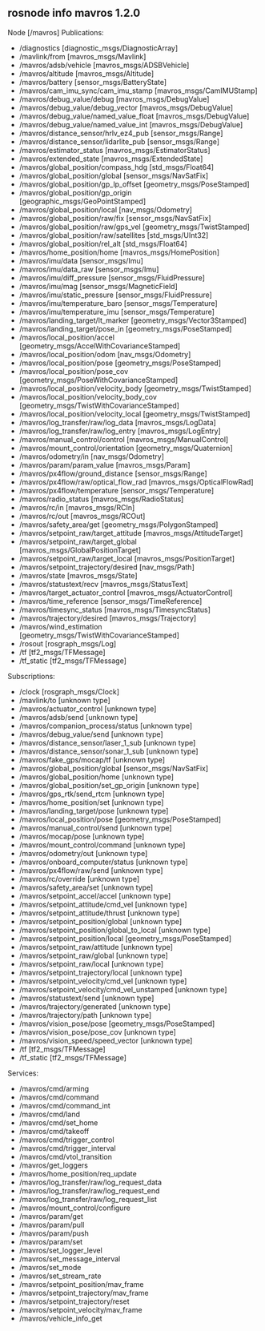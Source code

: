 rosnode info mavros 1.2.0
--------------------------------------------------------------------------------
Node [/mavros]
Publications: 
 * /diagnostics [diagnostic_msgs/DiagnosticArray]
 * /mavlink/from [mavros_msgs/Mavlink]
 * /mavros/adsb/vehicle [mavros_msgs/ADSBVehicle]
 * /mavros/altitude [mavros_msgs/Altitude]
 * /mavros/battery [sensor_msgs/BatteryState]
 * /mavros/cam_imu_sync/cam_imu_stamp [mavros_msgs/CamIMUStamp]
 * /mavros/debug_value/debug [mavros_msgs/DebugValue]
 * /mavros/debug_value/debug_vector [mavros_msgs/DebugValue]
 * /mavros/debug_value/named_value_float [mavros_msgs/DebugValue]
 * /mavros/debug_value/named_value_int [mavros_msgs/DebugValue]
 * /mavros/distance_sensor/hrlv_ez4_pub [sensor_msgs/Range]
 * /mavros/distance_sensor/lidarlite_pub [sensor_msgs/Range]
 * /mavros/estimator_status [mavros_msgs/EstimatorStatus]
 * /mavros/extended_state [mavros_msgs/ExtendedState]
 * /mavros/global_position/compass_hdg [std_msgs/Float64]
 * /mavros/global_position/global [sensor_msgs/NavSatFix]
 * /mavros/global_position/gp_lp_offset [geometry_msgs/PoseStamped]
 * /mavros/global_position/gp_origin [geographic_msgs/GeoPointStamped]
 * /mavros/global_position/local [nav_msgs/Odometry]
 * /mavros/global_position/raw/fix [sensor_msgs/NavSatFix]
 * /mavros/global_position/raw/gps_vel [geometry_msgs/TwistStamped]
 * /mavros/global_position/raw/satellites [std_msgs/UInt32]
 * /mavros/global_position/rel_alt [std_msgs/Float64]
 * /mavros/home_position/home [mavros_msgs/HomePosition]
 * /mavros/imu/data [sensor_msgs/Imu]
 * /mavros/imu/data_raw [sensor_msgs/Imu]
 * /mavros/imu/diff_pressure [sensor_msgs/FluidPressure]
 * /mavros/imu/mag [sensor_msgs/MagneticField]
 * /mavros/imu/static_pressure [sensor_msgs/FluidPressure]
 * /mavros/imu/temperature_baro [sensor_msgs/Temperature]
 * /mavros/imu/temperature_imu [sensor_msgs/Temperature]
 * /mavros/landing_target/lt_marker [geometry_msgs/Vector3Stamped]
 * /mavros/landing_target/pose_in [geometry_msgs/PoseStamped]
 * /mavros/local_position/accel [geometry_msgs/AccelWithCovarianceStamped]
 * /mavros/local_position/odom [nav_msgs/Odometry]
 * /mavros/local_position/pose [geometry_msgs/PoseStamped]
 * /mavros/local_position/pose_cov [geometry_msgs/PoseWithCovarianceStamped]
 * /mavros/local_position/velocity_body [geometry_msgs/TwistStamped]
 * /mavros/local_position/velocity_body_cov [geometry_msgs/TwistWithCovarianceStamped]
 * /mavros/local_position/velocity_local [geometry_msgs/TwistStamped]
 * /mavros/log_transfer/raw/log_data [mavros_msgs/LogData]
 * /mavros/log_transfer/raw/log_entry [mavros_msgs/LogEntry]
 * /mavros/manual_control/control [mavros_msgs/ManualControl]
 * /mavros/mount_control/orientation [geometry_msgs/Quaternion]
 * /mavros/odometry/in [nav_msgs/Odometry]
 * /mavros/param/param_value [mavros_msgs/Param]
 * /mavros/px4flow/ground_distance [sensor_msgs/Range]
 * /mavros/px4flow/raw/optical_flow_rad [mavros_msgs/OpticalFlowRad]
 * /mavros/px4flow/temperature [sensor_msgs/Temperature]
 * /mavros/radio_status [mavros_msgs/RadioStatus]
 * /mavros/rc/in [mavros_msgs/RCIn]
 * /mavros/rc/out [mavros_msgs/RCOut]
 * /mavros/safety_area/get [geometry_msgs/PolygonStamped]
 * /mavros/setpoint_raw/target_attitude [mavros_msgs/AttitudeTarget]
 * /mavros/setpoint_raw/target_global [mavros_msgs/GlobalPositionTarget]
 * /mavros/setpoint_raw/target_local [mavros_msgs/PositionTarget]
 * /mavros/setpoint_trajectory/desired [nav_msgs/Path]
 * /mavros/state [mavros_msgs/State]
 * /mavros/statustext/recv [mavros_msgs/StatusText]
 * /mavros/target_actuator_control [mavros_msgs/ActuatorControl]
 * /mavros/time_reference [sensor_msgs/TimeReference]
 * /mavros/timesync_status [mavros_msgs/TimesyncStatus]
 * /mavros/trajectory/desired [mavros_msgs/Trajectory]
 * /mavros/wind_estimation [geometry_msgs/TwistWithCovarianceStamped]
 * /rosout [rosgraph_msgs/Log]
 * /tf [tf2_msgs/TFMessage]
 * /tf_static [tf2_msgs/TFMessage]

Subscriptions: 
 * /clock [rosgraph_msgs/Clock]
 * /mavlink/to [unknown type]
 * /mavros/actuator_control [unknown type]
 * /mavros/adsb/send [unknown type]
 * /mavros/companion_process/status [unknown type]
 * /mavros/debug_value/send [unknown type]
 * /mavros/distance_sensor/laser_1_sub [unknown type]
 * /mavros/distance_sensor/sonar_1_sub [unknown type]
 * /mavros/fake_gps/mocap/tf [unknown type]
 * /mavros/global_position/global [sensor_msgs/NavSatFix]
 * /mavros/global_position/home [unknown type]
 * /mavros/global_position/set_gp_origin [unknown type]
 * /mavros/gps_rtk/send_rtcm [unknown type]
 * /mavros/home_position/set [unknown type]
 * /mavros/landing_target/pose [unknown type]
 * /mavros/local_position/pose [geometry_msgs/PoseStamped]
 * /mavros/manual_control/send [unknown type]
 * /mavros/mocap/pose [unknown type]
 * /mavros/mount_control/command [unknown type]
 * /mavros/odometry/out [unknown type]
 * /mavros/onboard_computer/status [unknown type]
 * /mavros/px4flow/raw/send [unknown type]
 * /mavros/rc/override [unknown type]
 * /mavros/safety_area/set [unknown type]
 * /mavros/setpoint_accel/accel [unknown type]
 * /mavros/setpoint_attitude/cmd_vel [unknown type]
 * /mavros/setpoint_attitude/thrust [unknown type]
 * /mavros/setpoint_position/global [unknown type]
 * /mavros/setpoint_position/global_to_local [unknown type]
 * /mavros/setpoint_position/local [geometry_msgs/PoseStamped]
 * /mavros/setpoint_raw/attitude [unknown type]
 * /mavros/setpoint_raw/global [unknown type]
 * /mavros/setpoint_raw/local [unknown type]
 * /mavros/setpoint_trajectory/local [unknown type]
 * /mavros/setpoint_velocity/cmd_vel [unknown type]
 * /mavros/setpoint_velocity/cmd_vel_unstamped [unknown type]
 * /mavros/statustext/send [unknown type]
 * /mavros/trajectory/generated [unknown type]
 * /mavros/trajectory/path [unknown type]
 * /mavros/vision_pose/pose [geometry_msgs/PoseStamped]
 * /mavros/vision_pose/pose_cov [unknown type]
 * /mavros/vision_speed/speed_vector [unknown type]
 * /tf [tf2_msgs/TFMessage]
 * /tf_static [tf2_msgs/TFMessage]

Services: 
 * /mavros/cmd/arming
 * /mavros/cmd/command
 * /mavros/cmd/command_int
 * /mavros/cmd/land
 * /mavros/cmd/set_home
 * /mavros/cmd/takeoff
 * /mavros/cmd/trigger_control
 * /mavros/cmd/trigger_interval
 * /mavros/cmd/vtol_transition
 * /mavros/get_loggers
 * /mavros/home_position/req_update
 * /mavros/log_transfer/raw/log_request_data
 * /mavros/log_transfer/raw/log_request_end
 * /mavros/log_transfer/raw/log_request_list
 * /mavros/mount_control/configure
 * /mavros/param/get
 * /mavros/param/pull
 * /mavros/param/push
 * /mavros/param/set
 * /mavros/set_logger_level
 * /mavros/set_message_interval
 * /mavros/set_mode
 * /mavros/set_stream_rate
 * /mavros/setpoint_position/mav_frame
 * /mavros/setpoint_trajectory/mav_frame
 * /mavros/setpoint_trajectory/reset
 * /mavros/setpoint_velocity/mav_frame
 * /mavros/vehicle_info_get
